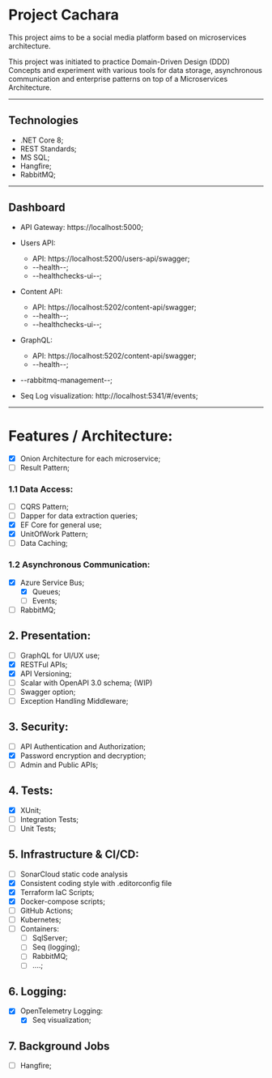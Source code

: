 ﻿# Project Cachara

This project aims to be a social media platform based on microservices architecture.

This project was initiated to practice Domain-Driven Design (DDD) Concepts and experiment with various
tools for data storage, asynchronous communication and enterprise patterns on top of a Microservices Architecture.

---

## Technologies

* .NET Core 8;
* REST Standards;
* MS SQL;
* Hangfire;
* RabbitMQ;

---

## Dashboard

* API Gateway: https://localhost:5000;
* Users API:
    * API: https://localhost:5200/users-api/swagger;
    * --health--;
    * --healthchecks-ui--;
* Content API:
    * API: https://localhost:5202/content-api/swagger;
    * --health--;
    * --healthchecks-ui--;
* GraphQL:
    * API: https://localhost:5202/content-api/swagger;
    * --health--;

* --rabbitmq-management--;
* Seq Log visualization: http://localhost:5341/#/events;

---

# Features / Architecture:

- [X] Onion Architecture for each microservice;
- [ ] Result Pattern;

### 1.1 Data Access:

- [ ] CQRS Pattern;
- [ ] Dapper for data extraction queries;
- [x] EF Core for general use;
- [x] UnitOfWork Pattern;
- [ ] Data Caching;

### 1.2 Asynchronous Communication:

- [x] Azure Service Bus;
    - [x] Queues;
    - [ ] Events;
- [ ] RabbitMQ;

## 2. Presentation:

- [ ] GraphQL for UI/UX use;
- [X] RESTFul APIs;
- [x] API Versioning;
- [ ] Scalar with OpenAPI 3.0 schema; (WIP)
- [ ] Swagger option;
- [ ] Exception Handling Middleware;

## 3. Security:

- [ ] API Authentication and Authorization;
- [x] Password encryption and decryption;
- [ ] Admin and Public APIs;

## 4. Tests:

- [X] XUnit;
- [ ] Integration Tests;
- [ ] Unit Tests;

## 5. Infrastructure & CI/CD:

- [ ] SonarCloud static code analysis
- [x] Consistent coding style with .editorconfig file
- [x] Terraform IaC Scripts;
- [x] Docker-compose scripts;
- [ ] GitHub Actions;
- [ ] Kubernetes;
- [ ] Containers:
    - [ ] SqlServer;
    - [ ] Seq (logging);
    - [ ] RabbitMQ;
    - [ ] ....;

## 6. Logging:

- [X] OpenTelemetry Logging:
    - [X] Seq visualization;

## 7. Background Jobs

- [ ] Hangfire;